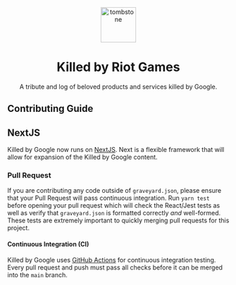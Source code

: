 <div align="center">
  <img src="https://static.killedbygoogle.com/com/tombstone.png" alt="tombstone" style="height: 80px; width: 80px; padding: 0 20px;">
  <h1>Killed by Riot Games</h1>
  <p>A tribute and log of beloved products and services killed by Google.</p>
</div>

## Contributing Guide

## NextJS
Killed by Google now runs on [NextJS](https://nextjs.org/). Next is a flexible framework that will allow for expansion of the Killed by Google content.

### Pull Request

If you are contributing any code outside of `graveyard.json`, please ensure that your Pull Request will pass continuous integration. Run `yarn test` before opening your pull request which will check the React/Jest tests as well as verify that `graveyard.json` is formatted correctly _and_ well-formed. These tests are extremely important to quickly merging pull requests for this project.

#### Continuous Integration (CI)
Killed by Google uses [GitHub Actions](https://github.com/features/actions) for continuous integration testing. Every pull request and push must pass all checks before it can be merged into the `main` branch.
